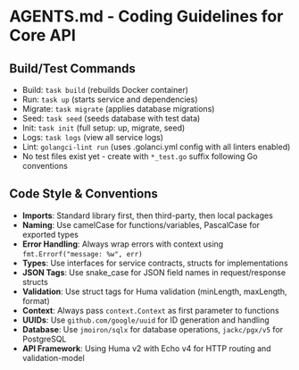 # AGENTS.md - Coding Guidelines for Core API

## Build/Test Commands
- Build: `task build` (rebuilds Docker container)
- Run: `task up` (starts service and dependencies)
- Migrate: `task migrate` (applies database migrations)
- Seed: `task seed` (seeds database with test data)
- Init: `task init` (full setup: up, migrate, seed)
- Logs: `task logs` (view all service logs)
- Lint: `golangci-lint run` (uses .golanci.yml config with all linters enabled)
- No test files exist yet - create with `*_test.go` suffix following Go conventions

## Code Style & Conventions
- **Imports**: Standard library first, then third-party, then local packages
- **Naming**: Use camelCase for functions/variables, PascalCase for exported types
- **Error Handling**: Always wrap errors with context using `fmt.Errorf("message: %w", err)`
- **Types**: Use interfaces for service contracts, structs for implementations
- **JSON Tags**: Use snake_case for JSON field names in request/response structs
- **Validation**: Use struct tags for Huma validation (minLength, maxLength, format)
- **Context**: Always pass `context.Context` as first parameter to functions
- **UUIDs**: Use `github.com/google/uuid` for ID generation and handling
- **Database**: Use `jmoiron/sqlx` for database operations, `jackc/pgx/v5` for PostgreSQL
- **API Framework**: Using Huma v2 with Echo v4 for HTTP routing and validation-model